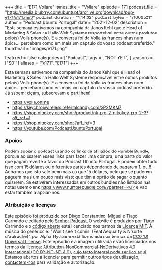 +++
title = "E171 Vollare"
itunes_title = "Vollare"
episode = 171
podcast_file = "https://media.blubrry.com/ubuntupt/archive.org/download/pup-e171/e171.mp3"
podcast_duration = "1:14:32"
podcast_bytes = "71869521"
author = "Podcast Ubuntu Portugal"
date = "2021-12-02"
description = "Esta semana estivemos na companhia do Janos Kehl que é Head of Marketing & Sales na Hallo Welt Systeme responsável entre outros produtos pelo(s) Volla phone(s). E a conversa foi do Volla às francesinhas num ápice… percebam como em mais um capítulo do vosso podcast preferido."
thumbnail = "images/e171.png"

featured = false
categories = ["Podcast"]
tags = [
  "NOT YET",
]
seasons = ["S01"]
aliases = ["e171", "E171"]
+++

Esta semana estivemos na companhia do Janos Kehl que é Head of Marketing & Sales na Hallo Welt Systeme responsável entre outros produtos pelo(s) Volla phone(s). E a conversa foi do Volla às francesinhas num ápice… percebam como em mais um capítulo do vosso podcast preferido.
Já sabem: oiçam, subscrevam e partilhem!

* https://volla.online
* https://keychronwireless.referralcandy.com/3P2MKM7
* https://shop.nitrokey.com/shop/product/nk-pro-2-nitrokey-pro-2-3?aff_ref=3
* https://shop.nitrokey.com/shop?aff_ref=3
* https://youtube.com/PodcastUbuntuPortugal


### Apoios
Podem apoiar o podcast usando os links de afiliados do Humble Bundle, porque ao usarem esses links para fazer uma compra, uma parte do valor que pagam reverte a favor do Podcast Ubuntu Portugal.
E podem obter tudo isso com 15 dólares ou diferentes partes dependendo de pagarem 1, ou 8.
Achamos que isto vale bem mais do que 15 dólares, pelo que se puderem paguem mais um pouco mais visto que têm a opção de pagar o quanto quiserem.
Se estiverem interessados em outros bundles não listados nas notas usem o link https://www.humblebundle.com/?partner=PUP e vão estar também a apoiar-nos.

### Atribuição e licenças
Este episódio foi produzido por Diogo Constantino, Miguel e Tiago Carrondo e editado pelo [Senhor Podcast](https://senhorpodcast.pt/).
O website é produzido por Tiago Carrondo e o [código aberto](https://gitlab.com/podcastubuntuportugal/website) está licenciado nos termos da [Licença MIT](https://gitlab.com/podcastubuntuportugal/website/main/LICENSE).
A música do genérico é: "Won't see it comin' (Feat Aequality & N'sorte d'autruche)", por Alpha Hydrae e está licenciada nos termos da [CC0 1.0 Universal License](https://creativecommons.org/publicdomain/zero/1.0/).
Este episódio e a imagem utilizada estão licenciados nos termos da licença: [Attribution-NonCommercial-NoDerivatives 4.0 International (CC BY-NC-ND 4.0)](https://creativecommons.org/licenses/by-nc-nd/4.0/), [cujo texto integral pode ser lido aqui](https://creativecommons.org/licenses/by-nc-nd/4.0/legalcode). Estamos abertos a licenciar para permitir outros tipos de utilização, [contactem-nos](https://podcastubuntuportugal.org/contactos) para validação e autorização.

